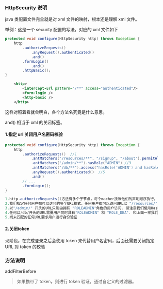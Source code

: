 ### HttpSecurity 说明

java 类配置文件完全就是对 xml 文件的映射，根本还是理解 xml 文件。

举例：这是一个 security 配置的写法，对应的 xml 文件如下
```java
protected void configure(HttpSecurity http) throws Exception {
    http
        .authorizeRequests()
            .anyRequest().authenticated()
            .and()
        .formLogin()
            .and()
        .httpBasic();
}
```

```xml
    <http>
        <intercept-url pattern="/**" access="authenticated"/>
        <form-login />
        <http-basic />
    </http>
```

这样对照着看就会明白，各个方法名究竟是什么意思。

and() 相当于 xml 的关闭标签。

#### 1.指定 url 关闭用户名密码校验

```java
protected void configure(HttpSecurity http) throws Exception {
    http
        .authorizeRequests()  //1
            .antMatchers("/resources/**", "/signup", "/about").permitAll() //2
            .antMatchers("/admin/**").hasRole("ADMIN") //3
            .antMatchers("/db/**").access("hasRole('ADMIN') and hasRole('DBA')")            4
            .anyRequest().authenticated()  //5
            .and()
        // ...
        .formLogin();
}

1.http.authorizeRequests()方法有多个子节点，每个macher按照他们的声明顺序执行。
2.我们指定任何用户都可以访问的多个URL模式。任何用户都可以访问URL以 "/resources/",开头的URL ,以及"/signup", "/about".
3.以"/admin/" 开头的URL只能由拥有 "ROLEADMIN"角色的用户访问. 请注意我们使用HasRole方法，没有使用ROLE前缀。
4.任何以/db/开头的URL需要用户同时具有"ROLEADMIN" 和 "ROLE_DBA". 和上面一样我们的hasRole方法也没有使用ROLE前缀。
5.尚未匹配的任何URL要求用户进行身份验证
```

#### 2.关闭token

现阶段，在完成登录之后会使用 token 来代替用户名密码，后面还需要关闭指定 URL 对 token 的校验



### 方法说明

addFilterBefore
> 如果携带了 token，则进行 token 验证，通过自定义的过滤器。